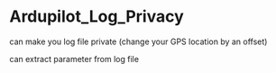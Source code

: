 # Ardupilot_Log_Privacy

can make you log file private (change your GPS location by an offset)

can extract parameter from log file
